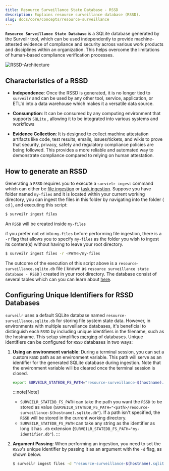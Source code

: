 ```yaml
---
title: Resource Surveillance State Database - RSSD
description: Explains resource surveillance database (RSSD).
slug: docs/core/concepts/resource-surveillance
---
```


**`Resource Surveillance State Database`** is a SQLite database generated by the
Surveilr tool, which can be used independently to provide machine-attested
evidence of compliance and security across various work products and disciplines
within an organization. This helps overcome the limitations of human-based
compliance verification processes.

![RSSD-Architecture](/surveilr-ingestion-data-flow.drawio.svg)

## Characteristics of a RSSD

- **Independence**: Once the RSSD is generated, it is no longer tied to
  `surveilr` and can be used by any other tool, service, application, or ETL'd
  into a data warehouse which makes it a versatile data source.

- **Consumption**: It can be consumed by any computing environment that supports
  `SQLite` , allowing it to be integrated into various systems and workflows

- **Evidence Collection**: It is designed to collect machine attestation
  artifacts like code, test results, emails, issues/tickets, and wikis to prove
  that security, privacy, safety and regulatory compliance policies are being
  followed. This provides a more reliable and automated way to demonstrate
  compliance compared to relying on human attestation.

## How to generate an RSSD

Generating a `RSSD` requires you to execute a `survielr ingest` command which
can either be [file ingestion](/docs/core/cli/ingest-commands/files) or
[task ingestion](/docs/core/cli/ingest-commands/tasks). Suppose you have folder
named `my-files` and it is located within your current working directory, you
can ingest the files in this folder by navigating into the folder ( `cd` ), and
executing this script:

```bash
$ surveilr ingest files
```

An `RSSD` will be created inside `my-files`

if you prefer not `cd` into `my-files` before performing file ingestion, there
is a `-r` flag that allows you to specify `my-files` as the folder you wish to
ingest its content(s) without having to leave your root directory.

```bash
$ surveilr ingest files -r <PATH>/my-files
```

The outcome of the execution of this script above is a
`resource-surveillance.sqlite.db` file ( known as
`resource surveillance state database - RSSD` ) created in your root directory.
The database consist of several tables which can you can learn about
[here](/docs/standard-library/rssd-schema/state_schema#tables).

## Configuring Unique Identifiers for RSSD Databases

`surveilr` uses a default SQLite database named
`resource-surveillance.sqlite.db` for storing file system state data. However,
in environments with multiple surveillance databases, it's beneficial to
distinguish each `RSSD` by including unique identifiers in the filename, such as
the hostname. This setup simplifies [merging](/docs/core/admin/merge)
of databases. Unique identifiers can be configured for `RSSD` databases in two
ways:

1. **Using an environment variable**: During a terminal session, you can set a
   custom `RSSD` path as an environment variable. This path will serve as an
   identifier for the generated SQLite database during ingestion. Note that the
   environment variable will be cleared once the terminal session is closed.

   ```bash
   export SURVEILR_STATEDB_FS_PATH="resource-surveillance-$(hostname).sqlite.db"
   ```
   :::note[Note]
   - `SURVEILR_STATEDB_FS_PATH` can take the path you want the `RSSD` to be
     stored as value
     (`SURVEILR_STATEDB_FS_PATH="<path>/resource-surveillance-$(hostname).sqlite.db"`).
     If a path isn't specified, the `RSSD` will be stored in the current working
     directory.
   - `SURVEILR_STATEDB_FS_PATH` can take any string as the identifier as long it
     has `.db` extension (`SURVEILR_STATEDB_FS_PATH="my-identifier.db"`). :::

2. **Argument Passing**: When performing an ingestion, you need to set the
   `RSSD`'s unique identifier by passing it as an argument with the `-d` flag,
   as shown below.

   ```bash
   $ surveilr ingest files -d "resource-surveillance-$(hostname).sqlite.db"
   ```
